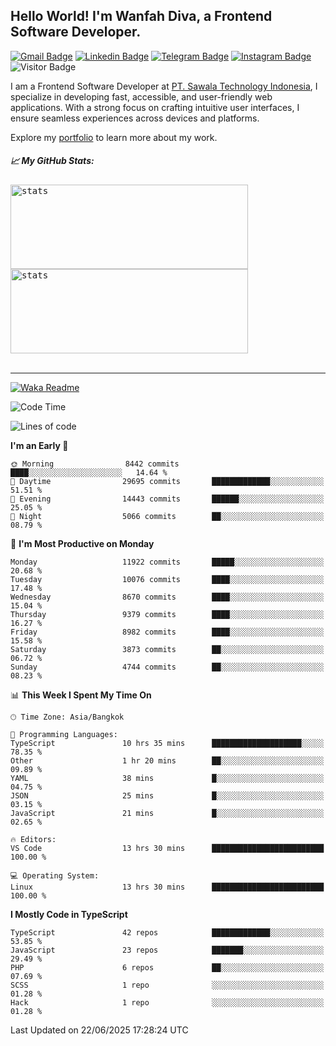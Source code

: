 ## Hello World! I'm Wanfah Diva, a Frontend Software Developer.

[![Gmail Badge](https://img.shields.io/badge/-Gmail-white?style=plastic&logo=Gmail&link=mailto:aditputrafirmansyah@gmail.com)](mailto:wanfahdivaa@gmail.com)
[![Linkedin Badge](https://img.shields.io/badge/-LinkedIn-blue?style=plastic&logo=Linkedin&link=https://www.linkedin.com/in/aditputrafirmansyah/)](https://www.linkedin.com/in/wanfahdiva/)
[![Telegram Badge](https://img.shields.io/badge/-Telegram-blue?style=plastic&logo=telegram&link=https://t.me/Adithya_13)](https://t.me/wanfahdiva)
[![Instagram Badge](https://img.shields.io/badge/-Instagram-white?style=plastic&logo=instagram&link=https://www.instagram.com/adithya_firmansyahputra/)](https://www.instagram.com/wnfhdva/)
![Visitor Badge](https://visitor-badge.laobi.icu/badge?page_id=wanfahdiva.wanfahdiva)

<p>
I am a Frontend Software Developer at <a href="https://sawala/tech" target="_blank">PT. Sawala Technology Indonesia</a>, I specialize in developing fast, accessible, and user-friendly web applications. With a strong focus on crafting intuitive user interfaces, I ensure seamless experiences across devices and platforms.

Explore my <a href="http://wanfahdiva-com.vercel.app/" target="_blank">portfolio</a> to learn more about my work.
</p>

<h5 align="left">
  
📈 **My GitHub Stats:**

</h5>

<div align="left">
<kbd>
  <img height="135em" width="380em" alt="stats" src="https://github-readme-stats-salesp07.vercel.app/api?username=wanfahdiva&count_private=true&show_icons=true&theme=react&rank_icon=github&border_radius=10&hide_title=true"></kbd>
</kbd>
<kbd>
    <img height="135em" width="380em" alt="stats" src="https://github-readme-activity-graph.vercel.app/graph?username=wanfahdiva&theme=react&hide_title=true"></kbd>
</div>

<br />

---

[![Waka Readme](https://github.com/wanfahdiva/wanfahdiva/actions/workflows/waka.yml/badge.svg)](https://github.com/wanfahdiva/wanfahdiva/actions/workflows/waka.yml)

<!--START_SECTION:waka-->
![Code Time](http://img.shields.io/badge/Code%20Time-2%2C103%20hrs%2011%20mins-blue)

![Lines of code](https://img.shields.io/badge/From%20Hello%20World%20I%27ve%20Written-24.4%20million%20lines%20of%20code-blue)

**I'm an Early 🐤** 

```text
🌞 Morning                8442 commits        ████░░░░░░░░░░░░░░░░░░░░░   14.64 % 
🌆 Daytime                29695 commits       █████████████░░░░░░░░░░░░   51.51 % 
🌃 Evening                14443 commits       ██████░░░░░░░░░░░░░░░░░░░   25.05 % 
🌙 Night                  5066 commits        ██░░░░░░░░░░░░░░░░░░░░░░░   08.79 % 
```
📅 **I'm Most Productive on Monday** 

```text
Monday                   11922 commits       █████░░░░░░░░░░░░░░░░░░░░   20.68 % 
Tuesday                  10076 commits       ████░░░░░░░░░░░░░░░░░░░░░   17.48 % 
Wednesday                8670 commits        ████░░░░░░░░░░░░░░░░░░░░░   15.04 % 
Thursday                 9379 commits        ████░░░░░░░░░░░░░░░░░░░░░   16.27 % 
Friday                   8982 commits        ████░░░░░░░░░░░░░░░░░░░░░   15.58 % 
Saturday                 3873 commits        ██░░░░░░░░░░░░░░░░░░░░░░░   06.72 % 
Sunday                   4744 commits        ██░░░░░░░░░░░░░░░░░░░░░░░   08.23 % 
```


📊 **This Week I Spent My Time On** 

```text
🕑︎ Time Zone: Asia/Bangkok

💬 Programming Languages: 
TypeScript               10 hrs 35 mins      ████████████████████░░░░░   78.35 % 
Other                    1 hr 20 mins        ██░░░░░░░░░░░░░░░░░░░░░░░   09.89 % 
YAML                     38 mins             █░░░░░░░░░░░░░░░░░░░░░░░░   04.75 % 
JSON                     25 mins             █░░░░░░░░░░░░░░░░░░░░░░░░   03.15 % 
JavaScript               21 mins             █░░░░░░░░░░░░░░░░░░░░░░░░   02.65 % 

🔥 Editors: 
VS Code                  13 hrs 30 mins      █████████████████████████   100.00 % 

💻 Operating System: 
Linux                    13 hrs 30 mins      █████████████████████████   100.00 % 
```

**I Mostly Code in TypeScript** 

```text
TypeScript               42 repos            █████████████░░░░░░░░░░░░   53.85 % 
JavaScript               23 repos            ███████░░░░░░░░░░░░░░░░░░   29.49 % 
PHP                      6 repos             ██░░░░░░░░░░░░░░░░░░░░░░░   07.69 % 
SCSS                     1 repo              ░░░░░░░░░░░░░░░░░░░░░░░░░   01.28 % 
Hack                     1 repo              ░░░░░░░░░░░░░░░░░░░░░░░░░   01.28 % 
```




 Last Updated on 22/06/2025 17:28:24 UTC
<!--END_SECTION:waka-->
